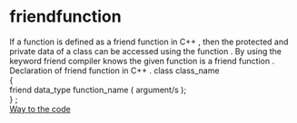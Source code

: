 # friendfunction
If a function is defined as a friend function in C++ , then the protected and private data of a class can be accessed using the function .
By using the keyword friend compiler knows the given function is a friend function .<br/>
Declaration of friend function in C++ . 
class class_name    
{    
    friend data_type function_name ( argument/s );         
} ;    <br/>
[Way to the code](https://github.com/ASTHA193/friendfunction/commit/a6ea84713bf93292f360e65d99c3b411836ff5aa)
